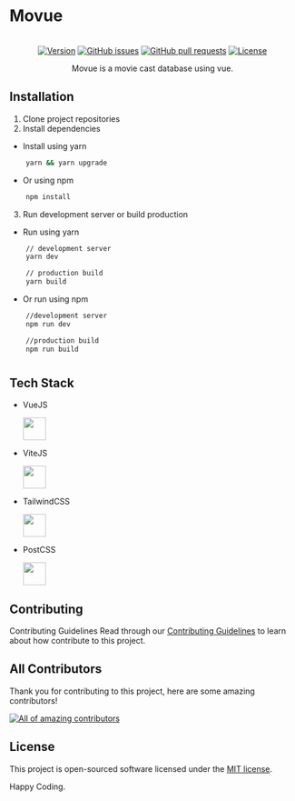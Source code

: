 # Movue

<p align="center">
<br>
    <a href="https://img.shields.io/github/package-json/v/infinitedim/movue"><img src="https://img.shields.io/github/package-json/v/infinitedim/movue" alt="Version"></a>
    <a href="https://github.com/infinitedim/movue/issues"><img src="https://img.shields.io/github/issues/infinitedim/movue" alt="GitHub issues"></a>
    <a href="https://github.com/infinitedim/movue/pulls"><img alt="GitHub pull requests" src="https://img.shields.io/github/issues-pr/infinitedim/movue"></a>
    <a href="https://github.com/infinitedim/12-TKJ_1/blob/main/LICENSE"><img src="https://img.shields.io/github/license/infinitedim/movue" alt="License"></a>
</p>
<p align="center">
Movue is a movie cast database using vue.
</p>

## Installation

1. Clone project repositories
2. Install dependencies

- Install using yarn

```bash
    yarn && yarn upgrade
```

- Or using npm

```bash
    npm install
```

3. Run development server or build production

- Run using yarn

```bash
    // development server
    yarn dev

    // production build
    yarn build
```

- Or run using npm

```bash
    //development server
    npm run dev

    //production build
    npm run build

```

#

## Tech Stack

- <p>VueJS</p> <img src="https://cdn.worldvectorlogo.com/logos/vue-js-1.svg" width="40px">

- <p>ViteJS</p><img src="https://cdn.worldvectorlogo.com/logos/vitejs.svg" width="40px">

- <p>TailwindCSS</p> <img src="https://cdn.worldvectorlogo.com/logos/tailwindcss.svg" width="40px">

- <p>PostCSS</p> <img src="https://cdn.worldvectorlogo.com/logos/postcss.svg" width="40px">

## Contributing

Contributing Guidelines
Read through our <a href="https://github.com/infinitedim/12-TKJ_1/blob/main/CONTRIBUTING.md">Contributing Guidelines</a> to learn about how contribute to this project.

## All Contributors

Thank you for contributing to this project, here are some amazing contributors!

<a href="https://github.com/infinitedim/movue/graphs/contributors"><img src="https://contrib.rocks/image?repo=infinitedim/movue" alt="All of amazing contributors"></a>

## License

This project is open-sourced software licensed under the [MIT license](https://opensource.org/licenses/MIT).

Happy Coding.
